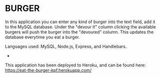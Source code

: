 # BURGER 

In this application you can enter any kind of burger into the text field, add it to the MySQL database. Under the "devour it" column clicking the available burgers will push the burger into the "devoured" column. This updates the database everytime you eat a burger.

Languages used: MySQL, Node.js, Express, and Handlebars.

- 

This application has been deployed to Heroku, and can be found here: https://eat-the-burger-kpf.herokuapp.com/